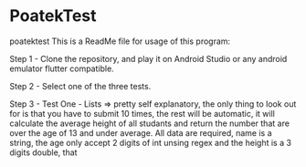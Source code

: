 # PoatekTest
poatektest
This is a ReadMe file for usage of this program:

Step 1 - Clone the repository, and play it on Android Studio or any android emulator flutter compatible.

Step 2 - Select one of the three tests. 

Step 3 - Test One - Lists => pretty self explanatory, the only thing to look out for is that you have to submit 10 times, the rest will be automatic, it will calculate the average height of all studants and return the number that are over the age of 13 and under average.
All data are required, name is a string, the age only accept 2 digits of int unsing regex and the height is a 3 digits double, that 
